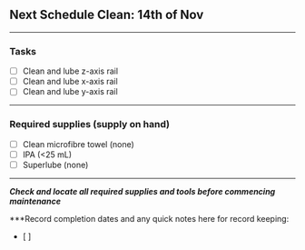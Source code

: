 ## Next Schedule Clean: 14th of Nov
---
### Tasks
- [ ] Clean and lube z-axis rail
- [ ] Clean and lube x-axis rail
- [ ] Clean and lube y-axis rail
---
### Required supplies (supply on hand)
- [ ] Clean microfibre towel (none)
- [ ] IPA (<25 mL)
- [ ] Superlube (none)

---
***Check and locate all required supplies and tools before commencing maintenance***

***Record completion dates and any quick notes here for record keeping:
- [ ] 
